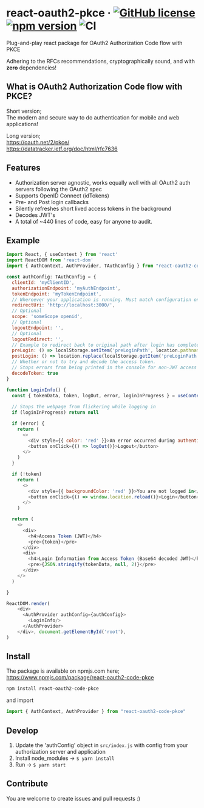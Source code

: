 # react-oauth2-pkce &middot; [![GitHub license](https://img.shields.io/badge/license-MIT-blue.svg)](https://github.com/soofstad/react-oauth2-pkce/blob/main/LICENSE) [![npm version](https://img.shields.io/npm/v/react-oauth2-code-pkce)](https://www.npmjs.com/package/react-oauth2-code-pkce) ![CI](https://github.com/soofstad/react-oauth2-pkce/actions/workflows/tests.yaml/badge.svg)

Plug-and-play react package for OAuth2 Authorization Code flow with PKCE

Adhering to the RFCs recommendations, cryptographically sound, and with __zero__ dependencies!  

## What is OAuth2 Authorization Code flow with PKCE?

Short version;  
The modern and secure way to do authentication for mobile and web applications!

Long version;  
<https://oauth.net/2/pkce/>  
<https://datatracker.ietf.org/doc/html/rfc7636>

## Features

- Authorization server agnostic, works equally well with all OAuth2 auth servers following the OAuth2 spec
- Supports OpenID Connect (idTokens)
- Pre- and Post login callbacks
- Silently refreshes short lived access tokens in the background
- Decodes JWT's
- A total of ~440 lines of code, easy for anyone to audit.

## Example

```javascript
import React, { useContext } from 'react'
import ReactDOM from 'react-dom'
import { AuthContext, AuthProvider, TAuthConfig } from "react-oauth2-code-pkce"

const authConfig: TAuthConfig = {
  clientId: 'myClientID',
  authorizationEndpoint: 'myAuthEndpoint',
  tokenEndpoint: 'myTokenEndpoint',
  // Whereever your application is running. Must match configuration on authorization server
  redirectUri: 'http://localhost:3000/',
  // Optional
  scope: 'someScope openid',
  // Optional
  logoutEndpoint: '',
  // Optional
  logoutRedirect: '',
  // Example to redirect back to original path after login has completed
  preLogin: () => localStorage.setItem('preLoginPath', location.pathname),
  postLogin: () => location.replace(localStorage.getItem('preLoginPath')),
  // Whether or not to try and decode the access token.
  // Stops errors from being printed in the console for non-JWT access tokens, etc. from Github
  decodeToken: true
}

function LoginInfo() {
  const { tokenData, token, logOut, error, loginInProgress } = useContext(AuthContext)
  
  // Stops the webpage from flickering while logging in
  if (loginInProgress) return null  

  if (error) {
    return (
      <>
        <div style={{ color: 'red' }}>An error occurred during authentication: {error}</div>
        <button onClick={() => logOut()}>Logout</button>
      </>
    )
  }

  if (!token)
    return (
      <>
        <div style={{ backgroundColor: 'red' }}>You are not logged in</div>
        <button onClick={() => window.location.reload()}>Login</button>
      </>
    )

  return (
    <>
      <div>
        <h4>Access Token (JWT)</h4>
        <pre>{token}</pre>
      </div>
      <div>
        <h4>Login Information from Access Token (Base64 decoded JWT)</h4>
        <pre>{JSON.stringify(tokenData, null, 2)}</pre>
      </div>
    </> 
  )

}

ReactDOM.render(
    <div>
      <AuthProvider authConfig={authConfig}>
        <LoginInfo/>
      </AuthProvider>
    </div>, document.getElementById('root'),
)
```

## Install

The package is available on npmjs.com here; https://www.npmjs.com/package/react-oauth2-code-pkce

```bash
npm install react-oauth2-code-pkce
```

and import

```javascript
import { AuthContext, AuthProvider } from "react-oauth2-code-pkce"
```
## Develop

1. Update the 'authConfig' object in `src/index.js` with config from your authorization server and application
2. Install node_modules -> `$ yarn install`
3. Run -> `$ yarn start`
## Contribute

You are welcome to create issues and pull requests :)

